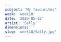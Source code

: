 ```yaml
---
subject: 'My favourites'
week: 'week10'
date: '2020-05-13'
artist: 'Sally'
dimensions: ''
slug: 'week10/Sally.jpg'
---
```

